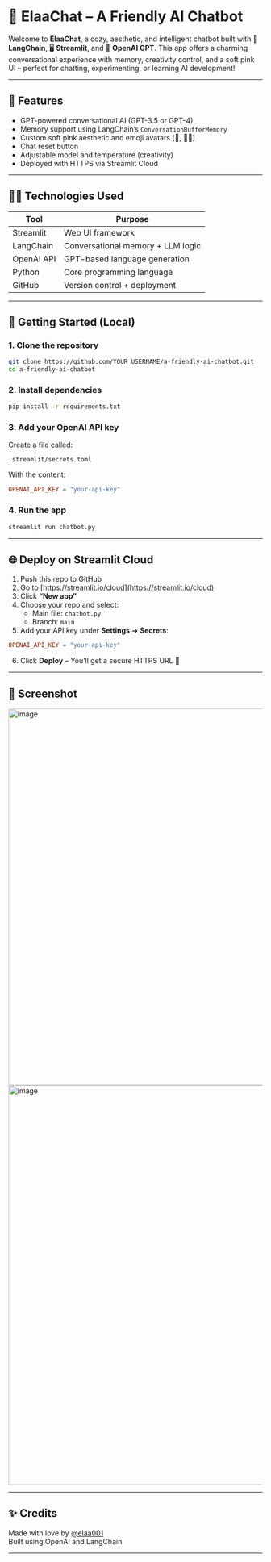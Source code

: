 
# 🤖 ElaaChat – A Friendly AI Chatbot

Welcome to **ElaaChat**, a cozy, aesthetic, and intelligent chatbot built with 💬 **LangChain**, 🖥️ **Streamlit**, and 🔑 **OpenAI GPT**. This app offers a charming conversational experience with memory, creativity control, and a soft pink UI – perfect for chatting, experimenting, or learning AI development!

---

## 🌟 Features

-  GPT-powered conversational AI (GPT-3.5 or GPT-4)
-  Memory support using LangChain’s `ConversationBufferMemory`
-  Custom soft pink aesthetic and emoji avatars (🤖, 👩‍💻)
-  Chat reset button
-  Adjustable model and temperature (creativity)
-  Deployed with HTTPS via Streamlit Cloud

---

## 🧑‍💻 Technologies Used

| Tool             | Purpose                            |
|------------------|------------------------------------|
| Streamlit        | Web UI framework                   |
| LangChain        | Conversational memory + LLM logic  |
| OpenAI API       | GPT-based language generation      |
| Python           | Core programming language          |
| GitHub           | Version control + deployment       |

---

## 🚀 Getting Started (Local)

### 1. Clone the repository

```bash
git clone https://github.com/YOUR_USERNAME/a-friendly-ai-chatbot.git
cd a-friendly-ai-chatbot
```

### 2. Install dependencies

```bash
pip install -r requirements.txt
```

### 3. Add your OpenAI API key

Create a file called:

```
.streamlit/secrets.toml
```

With the content:

```toml
OPENAI_API_KEY = "your-api-key"
```

### 4. Run the app

```bash
streamlit run chatbot.py
```

---

## 🌐 Deploy on Streamlit Cloud

1. Push this repo to GitHub
2. Go to [https://streamlit.io/cloud](https://streamlit.io/cloud)
3. Click **“New app”**
4. Choose your repo and select:
   - Main file: `chatbot.py`
   - Branch: `main`
5. Add your API key under **Settings → Secrets**:

```toml
OPENAI_API_KEY = "your-api-key"
```

6. Click **Deploy** – You’ll get a secure HTTPS URL 🎉

---

## 📸 Screenshot

<img width="957" height="747" alt="image" src="https://github.com/user-attachments/assets/d4acae4f-b60b-41e7-bb78-8826105b1525" widh = "70px" height = "70px"/>
<img width="937" height="792" alt="image" src="https://github.com/user-attachments/assets/f329f2e2-6b68-4ed7-8fa7-366969980f20" widh = "70px" height = "70px" />


---

## ✨ Credits

Made with love by [@elaa001](https://github.com/YOUR_USERNAME)  
Built using OpenAI and LangChain

---
